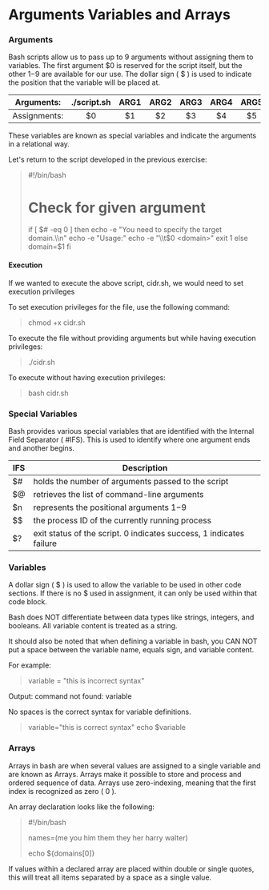 # Arguments Variables and Arrays

### Arguments

Bash scripts allow us to pass up to 9 arguments without assigning them to variables. The first argument $0 is reserved for the script itself, but the other $1-$9 are available for our use. The dollar sign ( $ ) is used to indicate the position that the variable will be placed at. 

| Arguments:   | ./script.sh | ARG1 | ARG2 | ARG3 | ARG4 | ARG5 | ... | ARG9 |
| ------------ |:-----------:|:----:|:----:|:----:|:----:|:----:|:---:|:----:|
| Assignments: |     $0      |  $1  |  $2  |  $3  |  $4  |  $5  | ... |      |

These variables are known as special variables and indicate the arguments in a relational way.

Let's return to the script developed in the previous exercise:

>#!/bin/bash
>
># Check for given argument
>if \[ $# -eq 0 ]
>then
>	echo -e "You need to specify the target domain.\\n"
>	echo -e "Usage:"
>	echo -e "\\t$0 \<domain>"
>	exit 1
>else
>	domain=$1
>fi

#### Execution

If we wanted to execute the above script, cidr.sh, we would need to set execution privileges

To set execution privileges for the file, use the following command:

>chmod +x cidr.sh

To execute the file without providing arguments but while having execution privileges:

>./cidr.sh

To execute without having execution privileges:

>bash cidr.sh

### Special Variables

Bash provides various special variables that are identified with the Internal Field Separator ( #IFS). This is used to identify where one argument ends and another begins.


| IFS | Description                                                         |
| --- | ------------------------------------------------------------------- |
| $#  | holds the number of arguments passed to the script                  |
| $@  | retrieves the list of command-line arguments                        |
| $n  | represents the positional arguments $1-$9                           |
| $$  | the process ID of the currently running process                     |
| $?  | exit status of the script. 0 indicates success, 1 indicates failure |

### Variables

A dollar sign ( $ ) is used to allow the variable to be used in other code sections. If there is no $ used in assignment, it can only be used within that code block. 

Bash does NOT differentiate between data types like strings, integers, and booleans. All variable content is treated as a string.

It should also be noted that when defining a variable in bash, you CAN NOT put a space between the variable name, equals sign, and variable content.

For example:

>variable = "this is incorrect syntax"

Output: command not found: variable

No spaces is the correct syntax for variable definitions.

>variable="this is correct syntax"
>echo $variable

### Arrays

Arrays in bash are when several values are assigned to a single variable and are known as Arrays. Arrays make it possible to store and process and ordered sequence of data. Arrays use zero-indexing, meaning that the first index is recognized as zero ( 0 ). 

An array declaration looks like the following:

>#!/bin/bash
>
>names=(me you him them they her harry walter)
>
>echo ${domains\[0]}

If values within a declared array are placed within double or single quotes, this will treat all items separated by a space as a single value.


